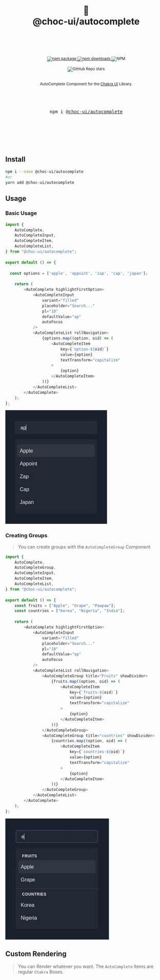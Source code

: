 <div align="center">
  <h1>
    <br/>
    🥵
    <br />
    @choc-ui/autocomplete
    <br />
    <br />
  </h1>
  <sup>
    <br />
    <br />
    <a href="https://www.npmjs.com/package/@choc-ui/autocomplete?style=for-the-badge">
       <img src="https://img.shields.io/npm/v/@choc-ui/autocomplete.svg?style=for-the-badge" alt="npm package" />
    </a>
    <a href="https://www.npmjs.com/package/@choc-ui/autocomplete?style=for-the-badge">
      <img src="https://img.shields.io/npm/dw/@choc-ui/autocomplete.svg?style=for-the-badge" alt="npm  downloads" />
    </a>
<a>
    <img alt="NPM" src="https://img.shields.io/npm/l/@choc-ui/autocomplete?style=for-the-badge">
</a>

<a><img alt="GitHub Repo stars" src="https://img.shields.io/github/stars/anubra266/choc-autocomplete?logo=github&style=for-the-badge">

</a>
    <br />
    AutoComplete Component for the <a href="https://chakra-ui.com">Chakra UI</a> Library.</em>
    
  </sup>
  <br />
  <br />
  <br />
  <br />
  <pre>npm i <a href="https://www.npmjs.com/package/@choc-ui/autocomplete">@choc-ui/autocomplete</a></pre>
  <br />
  <br />
  <br />
  <br />
  <br />
</div>


## Install 

```bash
npm i --save @choc-ui/autocomplete
#or
yarn add @choc-ui/autocomplete
```

## Usage

### Basic Usage

```js
import {
	AutoComplete,
	AutoCompleteInput,
	AutoCompleteItem,
	AutoCompleteList,
} from "@choc-ui/autocomplete";

export default () => {

  const options = ['apple', 'appoint', 'zap', 'cap', 'japan'];

	return (
		<AutoComplete highlightFirstOption>
			<AutoCompleteInput
				variant="filled"
				placeholder="Search..."
				pl="10"
				defaultValue="ap"
				autoFocus
			/>
			<AutoCompleteList rollNavigation>
				{options.map((option, oid) => (
					<AutoCompleteItem
						key={`option-${oid}`}
						value={option}
						textTransform="capitalize"
					>
						{option}
					</AutoCompleteItem>
				))}
			</AutoCompleteList>
		</AutoComplete>
	);
};

```
![](example/images/basic.jpg)


### Creating Groups

> You can create groups with the `AutoCompleteGroup` Component

```js
import {
	AutoComplete,
	AutoCompleteGroup,
	AutoCompleteInput,
	AutoCompleteItem,
	AutoCompleteList,
} from "@choc-ui/autocomplete";

export default () => {
	const fruits = ["Apple", "Grape", "Pawpaw"];
	const countries = ["Korea", "Nigeria", "India"];

	return (
		<AutoComplete highlightFirstOption>
			<AutoCompleteInput
				variant="filled"
				placeholder="Search..."
				pl="10"
				defaultValue="ap"
				autoFocus
			/>
			<AutoCompleteList rollNavigation>
				<AutoCompleteGroup title="Fruits" showDivider>
					{fruits.map((option, oid) => (
						<AutoCompleteItem
							key={`fruits-${oid}`}
							value={option}
							textTransform="capitalize"
						>
							{option}
						</AutoCompleteItem>
					))}
				</AutoCompleteGroup>
				<AutoCompleteGroup title="countries" showDivider>
					{countries.map((option, oid) => (
						<AutoCompleteItem
							key={`countries-${oid}`}
							value={option}
							textTransform="capitalize"
						>
							{option}
						</AutoCompleteItem>
					))}
				</AutoCompleteGroup>
			</AutoCompleteList>
		</AutoComplete>
	);
};


```

![](example/images/group.jpg)


## Custom Rendering

> You can Render whatever you want. The `AutoComplete` Items are regular `Chakra` Boxes.

